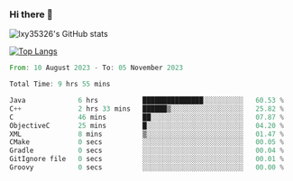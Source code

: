 ### Hi there 👋

<!--
**lxy35326/lxy35326** is a ✨ _special_ ✨ repository because its `README.md` (this file) appears on your GitHub profile.

Here are some ideas to get you started:

- 🔭 I’m currently working on ...
- 🌱 I’m currently learning ...
- 👯 I’m looking to collaborate on ...
- 🤔 I’m looking for help with ...
- 💬 Ask me about ...
- 📫 How to reach me: ...
- 😄 Pronouns: ...
- ⚡ Fun fact: ...
-->

![lxy35326's GitHub stats](https://github-readme-stats.vercel.app/api?username=lxy35326&show_icons=true)

[![Top Langs](https://github-readme-stats.vercel.app/api/top-langs/?username=anuraghazra&layout=compact)](https://github.com/anuraghazra/github-readme-stats)

<!--START_SECTION:waka-->

```rust
From: 10 August 2023 - To: 05 November 2023

Total Time: 9 hrs 55 mins

Java             6 hrs           ███████████████░░░░░░░░░░   60.53 %
C++              2 hrs 33 mins   ██████▒░░░░░░░░░░░░░░░░░░   25.82 %
C                46 mins         ██░░░░░░░░░░░░░░░░░░░░░░░   07.87 %
ObjectiveC       25 mins         █░░░░░░░░░░░░░░░░░░░░░░░░   04.20 %
XML              8 mins          ▒░░░░░░░░░░░░░░░░░░░░░░░░   01.47 %
CMake            0 secs          ░░░░░░░░░░░░░░░░░░░░░░░░░   00.05 %
Gradle           0 secs          ░░░░░░░░░░░░░░░░░░░░░░░░░   00.04 %
GitIgnore file   0 secs          ░░░░░░░░░░░░░░░░░░░░░░░░░   00.01 %
Groovy           0 secs          ░░░░░░░░░░░░░░░░░░░░░░░░░   00.00 %
```

<!--END_SECTION:waka-->
